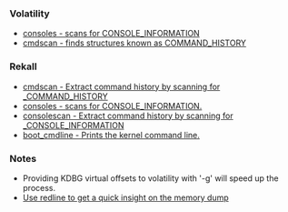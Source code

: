 ### Volatility
* [consoles - scans for CONSOLE_INFORMATION](https://github.com/volatilityfoundation/volatility/wiki/Command-Reference#consoles)
* [cmdscan - finds structures known as COMMAND_HISTORY](https://github.com/volatilityfoundation/volatility/wiki/Command-Reference#cmdscan)
### Rekall
* [cmdscan - Extract command history by scanning for \_COMMAND_HISTORY](https://rekall.readthedocs.io/en/latest/plugins.html#cmdscan-cmdscan)
* [consoles - scans for CONSOLE_INFORMATION.](https://rekall.readthedocs.io/en/latest/plugins.html#consoles-consoles)
* [consolescan - Extract command history by scanning for \_CONSOLE_INFORMATION](https://rekall.readthedocs.io/en/latest/plugins.html#consolescan-consolescan)
* [boot_cmdline - Prints the kernel command line.](https://rekall.readthedocs.io/en/latest/plugins.html#boot-cmdline-darwinbootparameters)
### Notes
<ul>
   <li>Providing KDBG virtual offsets to volatility with '-g' will speed up the process.</li>
   <li><a href="https://www.fireeye.com/content/dam/fireeye-www/services/freeware/ug-redline.pdf">Use redline to get a quick insight on the memory dump</a></li>
</ul>
